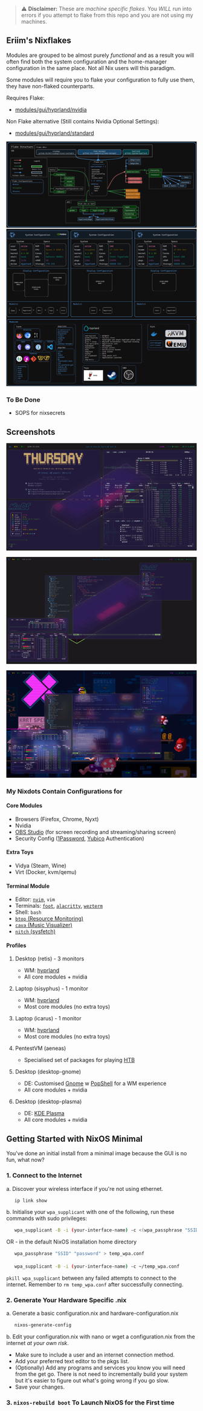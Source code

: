 > :warning: **Disclaimer:** These are *machine specific flakes*. You *WILL* run into errors if you attempt to flake from this repo and you are not using my machines.

## Eriim's Nixflakes

Modules are grouped to be almost purely *functional* and as a result you will often find both the system configuration and the home-manager configuration in the same place. Not all Nix users will this paradigm.

Some modules will require you to flake your configuration to fully use them, they have non-flaked counterparts. 

Requires Flake:

- [modules/gui/hyprland/nvidia](https://github.com/erictossell/nixflakes/blob/main/modules/gui/hyprland/nvidia/default.nix)

Non Flake alternative (Still contains Nvidia Optional Settings):

- [modules/gui/hyprland/standard](https://github.com/erictossell/nixflakes/blob/main/modules/gui/hyprland/standard/default.nix)

![Flake Structure](.screens/FlakeStructure1.png)
![Flake Profiles](.screens/FlakeProfiles.png)

### To Be Done

- SOPS for nixsecrets

## Screenshots

![Hyprland](.screens/screen-hyprland.png)

![Hyprland1](.screens/screen-hyprland1.png)

![Hyprland3](.screens/screen-hyprland3.png)

### My Nixdots Contain Configurations for

#### Core Modules
  - Browsers (Firefox, Chrome, Nyxt)
  - Nvidia
  - [OBS Studio](https://obsproject.com/) (for screen recording and streaming/sharing screen)
  - Security Config ([1Password](https://1password.com/), [Yubico](https://www.yubico.com/) Authentication)

#### Extra Toys
- Vidya (Steam, Wine)
- Virt (Docker, kvm/qemu)

#### Terminal Module
  - Editor: [`nvim`](https://neovim.io/), `vim`
  - Terminals: [`foot`](https://codeberg.org/dnkl/foot), [`alacritty`](https://github.com/alacritty/alacritty), [`wezterm`](https://wezfurlong.org/wezterm/index.html)
  - Shell: `bash`
  - [`btop` (Resource Monitoring)](https://github.com/aristocratos/btop)
  - [`cava` (Music Visualizer)](https://github.com/karlstav/cava)
  - [`nitch` (sysfetch)](https://github.com/ssleert/nitch)

#### Profiles
1. Desktop (retis) - 3 monitors

   - WM: [hyprland](https://hyprland.org/)
   - All core modules + nvidia

2. Laptop (sisyphus) - 1 monitor

   - WM: [hyprland](https://hyprland.org/)
   - Most core modules (no extra toys)

3. Laptop (icarus) - 1 monitor

   - WM: [hyprland](https://hyprland.org/)
   - Most core modules (no extra toys)

4. PentestVM (aeneas)

   - Specialised set of packages for playing [HTB](https://www.hackthebox.com/)

5. Desktop (desktop-gnome) 

   - DE: Customised [Gnome](https://www.gnome.org/) w [PopShell](https://github.com/pop-os/shell) for a WM experience
   - All core modules + nvidia

6. Desktop (desktop-plasma)

   - DE: [KDE Plasma](https://kde.org/plasma-desktop/)
   - All core modules + nvidia

## Getting Started with NixOS Minimal

You've done an initial install from a minimal image because the GUI is no fun, what now?

### 1. Connect to the Internet

   a. Discover your wireless interface if you're not using ethernet.

   ```bash
      ip link show
   ```

   b. Initialise your `wpa_supplicant` with one of the following, run these commands with sudo privileges:

   ```bash
      wpa_supplicant -B -i (your-interface-name) -c <(wpa_passphrase "SSID" "password")
   ```

   OR - in the default NixOS installation home directory

   ```bash
      wpa_passphrase "SSID" "password" > temp_wpa.conf

      wpa_supplicant -B -i (your-interface-name) -c ~/temp_wpa.conf
   ```

   `pkill wpa_supplicant` between any failed attempts to connect to the internet. Remember to `rm temp_wpa.conf` after successfully connecting.

### 2. Generate Your Hardware Specific .nix

   a. Generate a basic configuration.nix and hardware-configuration.nix

   ```bash
      nixos-generate-config
   ```

   b. Edit your configuration.nix with nano or wget a configuration.nix from the internet *at your own risk*.

   - Make sure to include a user and an internet connection method.
   - Add your preferred text editor to the pkgs list.
   - (Optionally) Add any programs and services you know you will need from the get go. There is not need to incrementally build your system but it's easier to figure out what's going wrong if you go slow.
   - Save your changes.

### 3. `nixos-rebuild boot` To Launch NixOS for the First time
